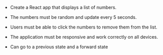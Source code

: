 - Create a React app that displays a list of numbers.

- The numbers must be random and update every 5 seconds.

- Users must be able to click the numbers to remove them from the list.

- The application must be responsive and work correctly on all devices.

- Can go to a previous state and a forward state